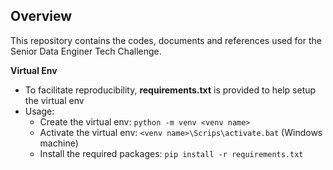 ## **Overview**

This repository contains the codes, documents and references used for the Senior Data Enginer Tech Challenge.

**Virtual Env**
* To facilitate reproducibility, **requirements.txt** is provided to help setup the virtual env
* Usage: 
    * Create the virtual env: `python -m venv <venv name>`
    * Activate the virtual env: `<venv name>\Scrips\activate.bat` (Windows machine)
    * Install the required packages: `pip install -r requirements.txt`
    